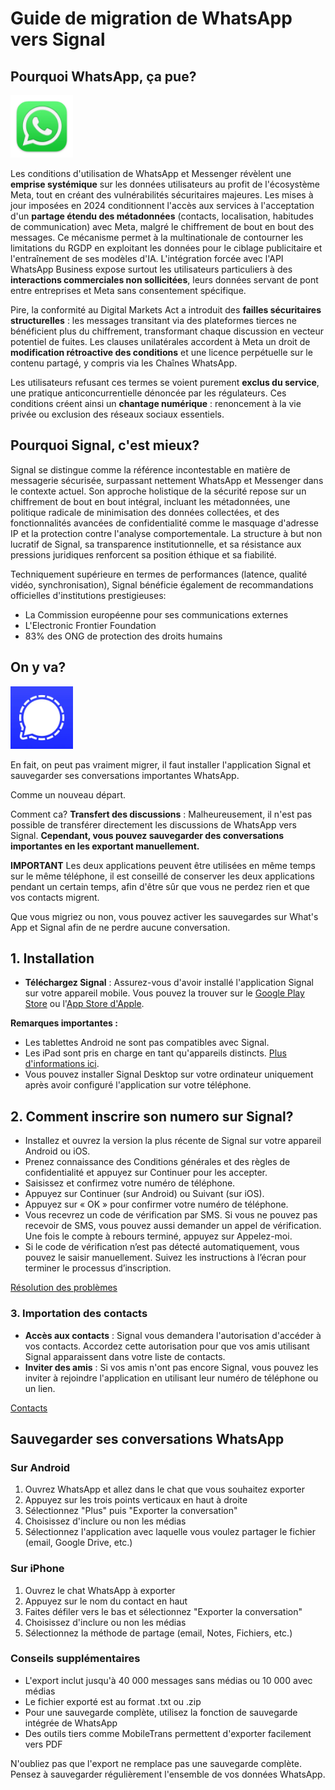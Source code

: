 # Guide de migration de WhatsApp vers Signal

## Pourquoi WhatsApp, ça pue?

<img src="../images/icons/whatsapp.png" width="100"/>

Les conditions d'utilisation de WhatsApp et Messenger révèlent une **emprise systémique** sur les données utilisateurs au profit de l'écosystème Meta, tout en créant des vulnérabilités sécuritaires majeures. Les mises à jour imposées en 2024 conditionnent l'accès aux services à l'acceptation d'un **partage étendu des métadonnées** (contacts, localisation, habitudes de communication) avec Meta, malgré le chiffrement de bout en bout des messages. Ce mécanisme permet à la multinationale de contourner les limitations du RGDP en exploitant les données pour le ciblage publicitaire et l'entraînement de ses modèles d'IA. L'intégration forcée avec l'API WhatsApp Business expose surtout les utilisateurs particuliers à des **interactions commerciales non sollicitées**, leurs données servant de pont entre entreprises et Meta sans consentement spécifique. 

Pire, la conformité au Digital Markets Act  a introduit des **failles sécuritaires structurelles** : les messages transitant via des plateformes tierces ne bénéficient plus du chiffrement, transformant chaque discussion en vecteur potentiel de fuites. Les clauses unilatérales accordent à Meta un droit de **modification rétroactive des conditions** et une licence perpétuelle sur le contenu partagé, y compris via les Chaînes WhatsApp. 

Les utilisateurs refusant ces termes se voient purement **exclus du service**, une pratique anticoncurrentielle dénoncée par les régulateurs. Ces conditions créent ainsi un **chantage numérique** : renoncement à la vie privée ou exclusion des réseaux sociaux essentiels.

## Pourquoi Signal, c'est mieux?

Signal se distingue comme la référence incontestable en matière de messagerie sécurisée, surpassant nettement WhatsApp et Messenger dans le contexte actuel. Son approche holistique de la sécurité repose sur un chiffrement de bout en bout intégral, incluant les métadonnées, une politique radicale de minimisation des données collectées, et des fonctionnalités avancées de confidentialité comme le masquage d'adresse IP et la protection contre l'analyse comportementale. La structure à but non lucratif de Signal, sa transparence institutionnelle, et sa résistance aux pressions juridiques renforcent sa position éthique et sa fiabilité.

Techniquement supérieure en termes de performances (latence, qualité vidéo, synchronisation), Signal bénéficie également de recommandations officielles d'institutions prestigieuses:
- La Commission européenne pour ses communications externes
- L'Electronic Frontier Foundation
- 83% des ONG de protection des droits humains

## On y va?

<img src="../images/icons/signal.png" width="100"/>

En fait, on peut pas vraiment migrer, il faut installer l'application Signal et sauvegarder ses conversations importantes WhatsApp.

Comme un nouveau départ.

Comment ca?
**Transfert des discussions** : Malheureusement, il n'est pas possible de transférer directement les discussions de WhatsApp vers Signal. **Cependant, vous pouvez sauvegarder des conversations importantes en les exportant manuellement.**

**IMPORTANT**
Les deux applications peuvent être utilisées en même temps sur le même téléphone, il est conseillé de conserver les deux applications pendant un certain temps, afin d'être sûr que vous ne perdez rien et que vos contacts migrent.

Que vous migriez ou non, vous pouvez activer les sauvegardes sur What's App et Signal afin de ne perdre aucune conversation.

## 1. Installation

- **Téléchargez Signal** : Assurez-vous d'avoir installé l'application Signal sur votre appareil mobile. Vous pouvez la trouver sur le [Google Play Store](https://play.google.com/store/apps/details?id=org.thoughtcrime.securesms) ou l'[App Store d'Apple](https://apps.apple.com/us/app/signal-private-messenger/id874139669).

**Remarques importantes :** 
- Les tablettes Android ne sont pas compatibles avec Signal.
- Les iPad sont pris en charge en tant qu'appareils distincts. [Plus d'informations ici](https://support.signal.org/hc/fr/articles/360008216551-Installer-Signal).
- Vous pouvez installer Signal Desktop sur votre ordinateur uniquement après avoir configuré l'application sur votre téléphone.

## 2. Comment inscrire son numero sur Signal?

- Installez et ouvrez la version la plus récente de Signal sur votre appareil Android ou iOS.
- Prenez connaissance des Conditions générales et des règles de confidentialité et appuyez sur Continuer pour les accepter.
- Saisissez et confirmez votre numéro de téléphone.
- Appuyez sur Continuer (sur Android) ou Suivant (sur iOS).
- Appuyez sur « OK » pour confirmer votre numéro de téléphone.
- Vous recevrez un code de vérification par SMS. Si vous ne pouvez pas recevoir de SMS, vous pouvez aussi demander un appel de vérification. Une fois le compte à rebours terminé, appuyez sur Appelez-moi.
- Si le code de vérification n’est pas détecté automatiquement, vous pouvez le saisir manuellement. 
Suivez les instructions à l’écran pour terminer le processus d’inscription.

[Résolution des problèmes](https://support.signal.org/hc/fr/articles/360007318751-R%C3%A9solution-des-probl%C3%A8mes-d-inscription)

### 3. Importation des contacts

- **Accès aux contacts** : Signal vous demandera l'autorisation d'accéder à vos contacts. Accordez cette autorisation pour que vos amis utilisant Signal apparaissent dans votre liste de contacts.
- **Inviter des amis** : Si vos amis n'ont pas encore Signal, vous pouvez les inviter à rejoindre l'application en utilisant leur numéro de téléphone ou un lien.

[Contacts](https://support.signal.org/hc/fr/articles/360007319011-G%C3%A9rer-les-contacts-les-pseudos-et-les-notes#contacts_icon)

## Sauvegarder ses conversations WhatsApp

### Sur Android

1. Ouvrez WhatsApp et allez dans le chat que vous souhaitez exporter
2. Appuyez sur les trois points verticaux en haut à droite
3. Sélectionnez "Plus" puis "Exporter la conversation"
4. Choisissez d'inclure ou non les médias
5. Sélectionnez l'application avec laquelle vous voulez partager le fichier (email, Google Drive, etc.)

### Sur iPhone

1. Ouvrez le chat WhatsApp à exporter
2. Appuyez sur le nom du contact en haut
3. Faites défiler vers le bas et sélectionnez "Exporter la conversation"
4. Choisissez d'inclure ou non les médias
5. Sélectionnez la méthode de partage (email, Notes, Fichiers, etc.)

### Conseils supplémentaires

- L'export inclut jusqu'à 40 000 messages sans médias ou 10 000 avec médias
- Le fichier exporté est au format .txt ou .zip
- Pour une sauvegarde complète, utilisez la fonction de sauvegarde intégrée de WhatsApp
- Des outils tiers comme MobileTrans permettent d'exporter facilement vers PDF

N'oubliez pas que l'export ne remplace pas une sauvegarde complète. Pensez à sauvegarder régulièrement l'ensemble de vos données WhatsApp.